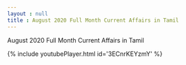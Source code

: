 ```yaml
---
layout : null
title : August 2020 Full Month Current Affairs in Tamil
---
```


August 2020 Full Month Current Affairs in Tamil



{% include youtubePlayer.html id='3ECnrKEYzmY' %}
